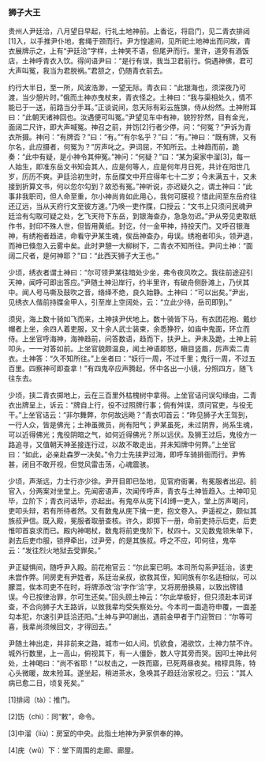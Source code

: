 <script type="text/javascript">
    var head = document.getElementsByTagName('head')[0];
    cssURL = '/public/article_1.css';
    linkTag = document.createElement('link');
    linkTag.href = cssURL;
    linkTag.setAttribute('type','text/css');
    linkTag.setAttribute('rel','stylesheet');
    head.appendChild(linkTag);
</script>
### 狮子大王

贵州人尹廷洽，八月望日早起，行礼土地神前。上香讫，将启门，见二青衣排闼[1]入，以手推尹仆地，套绳于颈而行。尹方惶遽间，见所祀土地神出而问故，青衣展牌示之，上有“尹廷洽”字样，土神笑不语，但尾尹而行。里许，道旁有酒饭店，土神呼青衣入饮。得间语尹曰：“是行有误，我当卫君前行。倘遇神佛，君可大声叫冤，我当为君脱祸。”君颔之，仍随青衣前去。

约行大半日，至一所，风波浩渺，一望无际。青衣曰：“此银海也，须深夜乃可渡，当少憩片时。”俄而土神亦曳杖来，青衣怪之。土神曰：“我与渠相处久，情不能已于一送，前路当分手耳。”正谈说间，忽天际有彩云旌旗，侍从纷然。土神附耳曰：“此朝天诸神回也。汝遇便可叫冤。”尹望见车中有神，貌狞狞然，目有金光，面阔二尺许，即大声喊冤。神召之前，并饬[2]行者少停，问：“何冤？”尹诉为青衣所摄。神问：“有牌否？”曰：“有。”“有尔名乎？”曰：“有。”神曰：“既有牌，又有尔名，此应摄者，何冤为？”厉声叱之。尹词屈，不知所云。土神趋而前，跪奏：“此中有疑，是小神令其伸冤。”神问：“何疑？”曰：“某为渠家中溜[3]，每一人始生，即准东岳文书知会其人，应是何等人，应是何年月日死，共计在阳世几岁，历历不爽。尹廷洽初生时，东岳牒文中开应得年七十二岁；今未满五十，又未接到折算文书，何以忽尔勾到？故恐有冤。”神听说，亦迟疑久之，谓土神曰：“此事非我职司，但人命至重，尔小神尚肯如此用心，我何可膜视？惜此间至东岳府往还辽远，当从天府行文至彼方速。”乃唤一吏作牒，口授云：“文书上只须问民魂尹廷洽有勾取可疑之处，乞飞天符下东岳，到银海查办，急急勿迟。”尹从旁见吏取纸作书，封印不殊人世，但皆用黄纸。封讫，付一金甲神，持投天门。又呼召银海神，有绣袍者趋进，命看守尹某生魂，俟岳神查办，毋误。绣袍者叩头，领尹退，而神已倏忽入云雾中矣。此时尹憩一大柳树下，二青衣不知所往。尹问土神：“面阔二尺者，是何神耶？”曰：“此西天狮子大王也。”

少顷，绣衣者谓土神曰：“尔可领尹某往暗处少坐，弗令夜风吹之。我往前途迎引天神，闻呼可即出答应。”尹随土神沿岸行，约半里许，有破舟侧卧滩上，乃伏其中。闻人号马嘶及鼓吹之音，络绎不绝，良久始静。土神曰：“可以出矣。”尹出，见绣衣人偕前持牒金甲人，引至岸上空阔处，云：“立此少待，岳司即到。”

须臾，海上数十骑如飞而来，土神挟尹伏地上。数十骑皆下马，有衣团花袍、戴纱帽者上坐，余四人着吏服，又十余人武士装束，余悉狰狞，如庙中鬼面，环立而侍。上坐官呼海神，海神趋前，问答数语，趋而下，扶尹上。尹未及跪，土神上前叩头，一一对答如前。上坐官貌颇温良，闻土神语即怒，瞋目竖眉，厉声索二青衣。土神答：“久不知所往。”上坐者曰：“妖行一周，不过千里；鬼行一周，不过五百里。四察神可即查拿！”有四鬼卒应声腾起，怀中各出一小镜，分照四方，随飞往东去。

少顷，挟二青衣掷地上，云在三百里外枯槐树中拿得。上坐官诘问误勾缘由，二青衣出牌呈上，诉云：“牌自上行，役不过照牌行事；倘有舛误，须问官吏，与役无干。”上坐官诘云：“非尔舞弊，尔何故远飏？”青衣叩首云：“昨见狮子大王驾到，一行人众，皆是佛光；土神虽微员，尚有阳气；尹某虽死，未过阴界，尚系生魂，可以近得佛光；鬼役阴暗之气，如何近得佛光？所以远伏。及狮王过后，鬼役方一路追寻，又值朝天神圣接连行过，以故不敢走出，并未知牌中何弊。”上坐官曰：“如此，必亲赴森罗一决矣。”令力士先挟尹过海，即呼车骑排衙而行。尹怖甚，闭目不敢开视，但觉风雷击荡，心魂震骇。

少顷，声渐远，力士行亦少徐。尹开目即已坠地，见官府衙署，有冕服者出迎。前官入，分两案对坐堂上。先闻密语声，次闻传呼声，青衣与土神皆趋入。土神叩见毕，立阶下；青衣问话毕，亦起出。有鬼卒从庑下[4]缚一吏入，堂上厉声喝问，吏叩头辩，若有所待者然。又有数鬼从庑下擒一吏，抱文卷入。尹遥视之，颇似其族叔尹信。既入殿，冕服者取册查核。许久，即掷下一册，命前吏持示后吏，后吏惟叩首哀求而已。殿内神喝杖，数鬼将前吏曳阶下，杖四十。又见数鬼领朱单下，剥去后吏巾服，锁押牵出，过尹旁，的是其族叔。呼之不应，叩何往，鬼卒云：“发往烈火地狱去受罪矣。”

尹正疑惧间，随呼尹入殿。前花袍官云：“尔此案已明。本司所勾系尹廷治，该吏未尝作弊。同房吏有尹姓者，系廷治亲叔，欲救其侄，知同族有尔名适相似，可以朦混，俟本司吏不在时，将牌添改‘治’字作‘洽’字，又将房册换易，以致出牌错误。今已按律治罪，尔可生还矣。”回头顾土神云：“尔此举极好，但只须赴本司详查，不合向狮子大王路诉，以致我辈均受失察处分。今本司一面造符申覆，一面差勾本犯，尔速引尹廷洽还阳。”土神与尹叩谢出，遇前金甲者于门迎贺曰：“尔等可喜，我辈尚须候回文，才得回去。”

尹随土神出走，并非前来之路，城市一如人间。饥欲食，渴欲饮，土神力禁不许。城外行数里，上一高山，俯视其下，有一人僵卧，数人守其旁而哭。因叩土神此何处，土神喝曰：“尚不省耶！”以杖击之，一跌而寤，已死两昼夜矣。棺椁具陈，特心头微暖，故未殓耳。遂坐起，稍进茶水，急唤其子趋廷治家视之。归云：“其人病已愈二日，顷复死矣。”

[1]排闼（tà）：推门。

[2]饬（chì）：同“敕”，命令。

[3]中溜（liù）：房室的中央。此指土地神为尹家供奉的神。

[4]庑（wǔ）下：堂下周围的走廊、廊屋。

